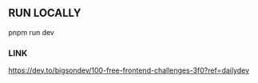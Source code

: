 ## RUN LOCALLY

pnpm run dev

### LINK

https://dev.to/bigsondev/100-free-frontend-challenges-3f0?ref=dailydev
